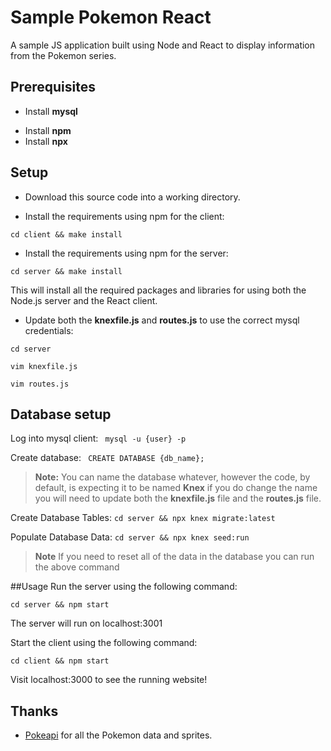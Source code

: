# Sample Pokemon React 
A sample JS application built using Node and React to display information from the Pokemon series.

## Prerequisites
* Install **mysql**
- Install **npm**
- Install **npx**

## Setup 

- Download this source code into a working directory.

- Install the requirements using npm for the client:

```cd client && make install```

- Install the requirements using npm for the server:

```cd server && make install```

This will install all the required packages and libraries for using both the Node.js server and the React client.

- Update both the **knexfile.js** and **routes.js** to use the correct mysql credentials:

 `cd server`

 `vim knexfile.js`

 `vim routes.js`

## Database setup

Log into mysql client:
``` mysql -u {user} -p```

Create database:
``` CREATE DATABASE {db_name};```

>**Note:** You can name the database whatever, however the code, by default, is expecting it to be named **Knex** if you do change the name you will need to update both the **knexfile.js** file and the **routes.js** file.

Create Database Tables:
```cd server && npx knex migrate:latest```

Populate Database Data:
```cd server && npx knex seed:run```

>**Note** If you need to reset all of the data in the database you can run the above command

##Usage
Run the server using the following command:

```cd server && npm start```

The server will run on localhost:3001

Start the client using the following command:

```cd client && npm start```

Visit localhost:3000 to see the running website!


## Thanks
* [Pokeapi](https://github.com/PokeAPI/pokeapi/) for all the Pokemon data and sprites.

